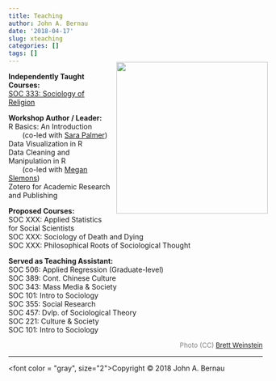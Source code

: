 ```yaml
---
title: Teaching
author: John A. Bernau
date: '2018-04-17'
slug: xteaching
categories: []
tags: []
---
```


<div style= "float:right;position: relative; top: -20px; left: 10px;">
<img src="/img/emory.jpg" height="300" />
</div>


**Independently Taught Courses:**  
[SOC 333: Sociology of Religion](/teaching/sor/) 

**Workshop Author / Leader:**  
R Basics: An Introduction  
&nbsp;&nbsp;&nbsp;&nbsp;&nbsp;&nbsp;&nbsp;(co-led with [Sara Palmer](http://digitalscholarship.emory.edu/about/people/palmer-sara.html))  
Data Visualization in R    
Data Cleaning and Manipulation in R  
&nbsp;&nbsp;&nbsp;&nbsp;&nbsp;&nbsp;&nbsp;(co-led with [Megan Slemons](http://digitalscholarship.emory.edu/about/people/slemons-megan.html))  
Zotero for Academic Research and Publishing

**Proposed Courses:**  
SOC XXX: Applied Statistics for Social Scientists  
SOC XXX: Sociology of Death and Dying  
SOC XXX: Philosophical Roots of Sociological Thought 

**Served as Teaching Assistant:**  
SOC 506: Applied Regression (Graduate-level)  
SOC 389: Cont. Chinese Culture  
SOC 343: Mass Media & Society  
SOC 101: Intro to Sociology  
SOC 355: Social Research   
SOC 457: Dvlp. of Sociological Theory  
SOC 221: Culture & Society  
SOC 101: Intro to Sociology  
  
<div style="text-align: right"><font color = "gray", size = "2.5">Photo (CC) <a href= "https://www.flickr.com/photos/nrbelex/320182240/">Brett Weinstein</a></font></div>

___

<font color = "gray", size="2">Copyright &copy; 2018 John A. Bernau</font>